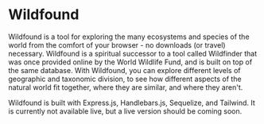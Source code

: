 # Wildfound

Wildfound is a tool for exploring the many ecosystems and species of the world from the comfort of your browser - no downloads (or travel) necessary. Wildfound is a spiritual successor to a tool called Wildfinder that was once provided online by the World Wildlife Fund, and is built on top of the same database. With Wildfound, you can explore different levels of geographic and taxonomic division, to see how different aspects of the natural world fit together, where they are similar, and where they aren't.

Wildfound is built with Express.js, Handlebars.js, Sequelize, and Tailwind. It is currently not available live, but a live version should be coming soon.